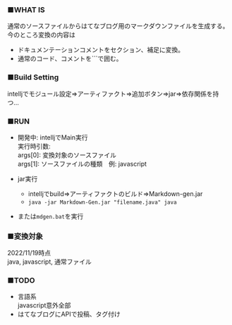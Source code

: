 
### ■WHAT IS  

通常のソースファイルからはてなブログ用のマークダウンファイルを生成する。  
今のところ変換の内容は  
- ドキュメンテーションコメントをセクション、補足に変換。
- 通常のコード、コメントを```で囲む。  

### ■Build Setting
intelljでモジュール設定⇒アーティファクト⇒追加ボタン⇒jar⇒依存関係を持つ...

### ■RUN
- 開発中: intelljでMain実行  
実行時引数:  
args[0]: 変換対象のソースファイル  
args[1]: ソースファイルの種類　例: javascript  
  
- jar実行
  - intelljでbuild⇒アーティファクトのビルド⇒Markdown-gen.jar
  - `java -jar Markdown-Gen.jar "filename.java" java`
  
- または`mdgen.bat`を実行

### ■変換対象  
2022/11/19時点  
java, javascript, 通常ファイル 

### ■TODO  
- 言語系  
javascript意外全部  
- はてなブログにAPIで投稿、タグ付け
